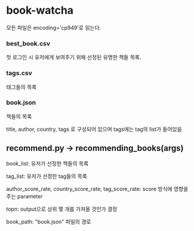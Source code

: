 # book-watcha

모든 파일은 encoding='cp949'로 읽는다.

### best_book.csv
첫 로그인 시 유저에게 보여주기 위해 선정된 유명한 책들 목록.

### tags.csv
태그들의 목록

### book.json
책들의 목록 

title, author, country, tags 로 구성되어 있으며 tags에는 tag의 list가 들어있음

## recommend.py -> recommending_books(args)
book_list: 유저가 선정한 책들의 목록

tag_list: 유저가 선정한 tag들의 목록

author_score_rate, country_score_rate, tag_score_rate: score 방식에 영향을 주는 parameter

topn: output으로 상위 몇 개를 가져올 것인가 결정

book_path: "book.json" 파일의 경로
